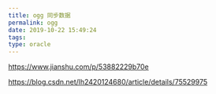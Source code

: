 ```yaml
---
title: ogg 同步数据
permalink: ogg
date: 2019-10-22 15:49:24
tags:
type: oracle
---
```


https://www.jianshu.com/p/53882229b70e

https://blog.csdn.net/lh2420124680/article/details/75529975